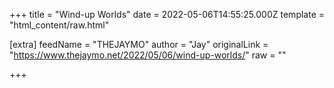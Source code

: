 
+++
title = "Wind-up Worlds"
date = 2022-05-06T14:55:25.000Z
template = "html_content/raw.html"

[extra]
feedName = "THEJAYMO"
author = "Jay"
originalLink = "https://www.thejaymo.net/2022/05/06/wind-up-worlds/"
raw = ""

+++

